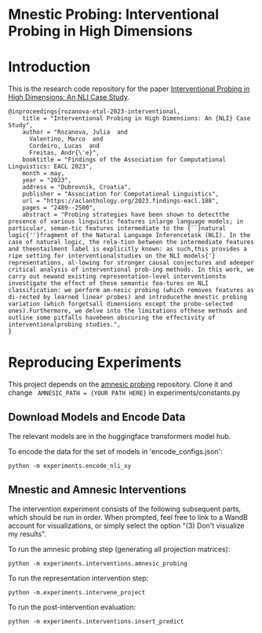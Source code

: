 # Mnestic Probing: Interventional Probing in High Dimensions

# Introduction
This is the research code repository for the paper [Interventional Probing in High Dimensions: An NLI Case Study](https://aclanthology.org/2023.findings-eacl.188/).

```
@inproceedings{rozanova-etal-2023-interventional,
    title = "Interventional Probing in High Dimensions: An {NLI} Case Study",
    author = "Rozanova, Julia  and
      Valentino, Marco  and
      Cordeiro, Lucas  and
      Freitas, Andr{\'e}",
    booktitle = "Findings of the Association for Computational Linguistics: EACL 2023",
    month = may,
    year = "2023",
    address = "Dubrovnik, Croatia",
    publisher = "Association for Computational Linguistics",
    url = "https://aclanthology.org/2023.findings-eacl.188",
    pages = "2489--2500",
    abstract = "Probing strategies have been shown to detectthe presence of various linguistic features inlarge language models; in particular, seman-tic features intermediate to the {``}natural logic{''}fragment of the Natural Language Inferencetask (NLI). In the case of natural logic, the rela-tion between the intermediate features and theentailment label is explicitly known: as such,this provides a ripe setting for interventionalstudies on the NLI models{'} representations, al-lowing for stronger causal conjectures and adeeper critical analysis of interventional prob-ing methods. In this work, we carry out newand existing representation-level interventionsto investigate the effect of these semantic fea-tures on NLI classification: we perform am-nesic probing (which removes features as di-rected by learned linear probes) and introducethe mnestic probing variation (which forgetsall dimensions except the probe-selected ones).Furthermore, we delve into the limitations ofthese methods and outline some pitfalls havebeen obscuring the effectivity of interventionalprobing studies.",
}

```
# Reproducing Experiments

This project depends on the [amnesic probing]() repository. Clone it and change
``` AMNESIC_PATH = {YOUR PATH HERE}```
in experiments/constants.py

## Download Models and Encode Data
The relevant models are in the huggingface transformers model hub.

To encode the data for the set of models in 'encode_configs.json':
```
python -m experiments.encode_nli_xy
```


## Mnestic and Amnesic Interventions
The intervention experiment consists of the following subsequent parts, which should be run in order.
When prompted, feel free to link to a WandB account for visualizations, or simply select the option "(3) Don't visualize my results".

To run the amnesic probing step (generating all projection matrices): 
```
python -m experiments.interventions.amnesic_probing
```

To run the representation intervention step:
```
python -m.experiments.intervene_project
```

To run the post-intervention evaluation:
```
python -m experiments.interventions.insert_predict
```


<!-- # Cite Us!
```python
``` -->
